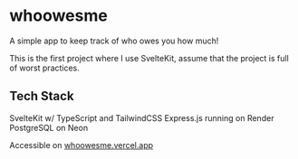 # whoowesme 
A simple app to keep track of who owes you how much! 

This is the first project where I use SvelteKit, assume that the project is full of worst practices.
## Tech Stack 
SvelteKit w/ TypeScript and TailwindCSS
Express.js running on Render
PostgreSQL on Neon

Accessible on [whoowesme.vercel.app](https://whoowesme.vercel.app/)
